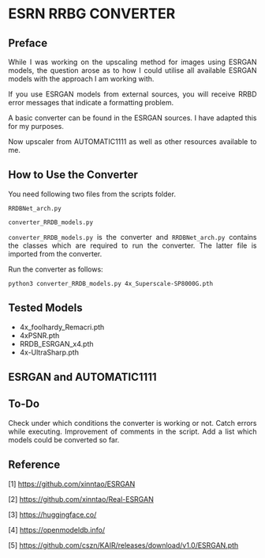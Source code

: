 # ESRN RRBG CONVERTER

## Preface

<p align="justify">While I was working on the upscaling method for images
using ESRGAN models, the question arose as to how I could utilise all available
ESRGAN models with the approach I am working with.</p>

<p align="justify">If you use ESRGAN models from external sources, you will
receive RRBD error messages that indicate a formatting problem.</p>

<p align="justify">A basic converter can be found in the ESRGAN sources. I have
adapted this for my purposes.</p>

<p align="justify">Now upscaler from AUTOMATIC1111 as well as other resources 
available to me.</p>

## How to Use the Converter

You need following two files from the scripts folder.

```
RRDBNet_arch.py
```

```
converter_RRDB_models.py
```

<p align="justify"><code>converter_RRDB_models.py</code> is the converter and <code>RRDBNet_arch.py</code> contains the classes
which are required to run the converter. The latter file is imported from the converter.</p>

<p align="justify">Run the converter as follows:</p>

```
python3 converter_RRDB_models.py 4x_Superscale-SP8000G.pth
```

## Tested Models
 
+ 4x_foolhardy_Remacri.pth
+ 4xPSNR.pth
+ RRDB_ESRGAN_x4.pth
+ 4x-UltraSharp.pth

## ESRGAN and AUTOMATIC1111



## To-Do

<p align="justify">Check under which conditions the converter is working or not. Catch errors while executing. Improvement of comments in the script. Add a list which models could be converted so far.</p>

## Reference

[1] https://github.com/xinntao/ESRGAN

[2] https://github.com/xinntao/Real-ESRGAN

[3] https://huggingface.co/

[4] https://openmodeldb.info/

[5] https://github.com/cszn/KAIR/releases/download/v1.0/ESRGAN.pth

